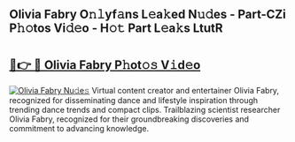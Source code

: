 ## Olivia Fabry O𝚗𝚕yf𝚊ns L𝚎a𝚔ed N𝚞𝚍es - Part-CZi P𝚑𝚘tos Vi𝚍𝚎o - H𝚘𝚝 Part L𝚎a𝚔s LtutR

# <h2><a href="http://kfdlexk.oniu.top/?m=Olivia+Fabry">🔗👉 🔴 Olivia Fabry P𝚑ot𝚘𝚜 V𝚒d𝚎o</a></h2>

[![Olivia Fabry Nu𝚍e𝚜](https://i.imgur.com/0qMVB7G.gif)](http://kfdlexk.oniu.top/?m=Olivia+Fabry)
Virtual content creator and entertainer Olivia Fabry, recognized for disseminating dance and lifestyle inspiration through trending dance trends and compact clips. Trailblazing scientist researcher Olivia Fabry, recognized for their groundbreaking discoveries and commitment to advancing knowledge.  
